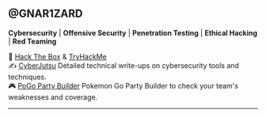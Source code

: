 <!-- Start of GitHub profile README -->

## @GNAR1ZARD 

**Cybersecurity** | **Offensive Security** | **Penetration Testing** | **Ethical Hacking** | **Red Teaming**

🏴 [Hack The Box](https://app.hackthebox.com/profile/1341160) & [TryHackMe](https://tryhackme.com/p/gnarizard)     
✍️ [CyberJutsu](https://gnar1zard.github.io/cyberjutsu/) Detailed technical write-ups on cybersecurity tools and techniques.  
🎮 [PoGo Party Builder](https://gnar1zard.github.io/PoGoPartyBuidl/) Pokemon Go Party Builder to check your team's weaknesses and coverage.

---

<!-- End of GitHub profile README -->
